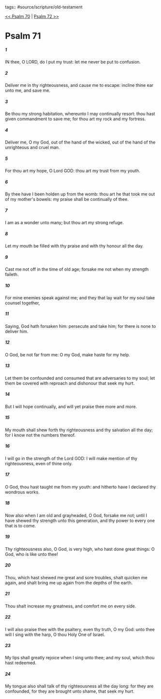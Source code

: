 tags:: #source/scripture/old-testament

[<< Psalm 70](/old-testament/19_Psalms/Psalm_70.md) | [Psalm 72 >>](/old-testament/19_Psalms/Psalm_72.md)

# Psalm 71

##### 1

IN thee, O LORD, do I put my trust: let me never be put to confusion.

##### 2

Deliver me in thy righteousness, and cause me to escape: incline thine ear unto me, and save me.

##### 3

Be thou my strong habitation, whereunto I may continually resort: thou hast given commandment to save me; for thou art my rock and my fortress.

##### 4

Deliver me, O my God, out of the hand of the wicked, out of the hand of the unrighteous and cruel man.

##### 5

For thou art my hope, O Lord GOD: thou art my trust from my youth.

##### 6

By thee have I been holden up from the womb: thou art he that took me out of my mother's bowels: my praise shall be continually of thee.

##### 7

I am as a wonder unto many; but thou art my strong refuge.

##### 8

Let my mouth be filled with thy praise and with thy honour all the day.

##### 9

Cast me not off in the time of old age; forsake me not when my strength faileth.

##### 10

For mine enemies speak against me; and they that lay wait for my soul take counsel together,

##### 11

Saying, God hath forsaken him: persecute and take him; for there is none to deliver him.

##### 12

O God, be not far from me: O my God, make haste for my help.

##### 13

Let them be confounded and consumed that are adversaries to my soul; let them be covered with reproach and dishonour that seek my hurt.

##### 14

But I will hope continually, and will yet praise thee more and more.

##### 15

My mouth shall shew forth thy righteousness and thy salvation all the day; for I know not the numbers thereof.

##### 16

I will go in the strength of the Lord GOD: I will make mention of thy righteousness, even of thine only.

##### 17

O God, thou hast taught me from my youth: and hitherto have I declared thy wondrous works.

##### 18

Now also when I am old and grayheaded, O God, forsake me not; until I have shewed thy strength unto this generation, and thy power to every one that is to come.

##### 19

Thy righteousness also, O God, is very high, who hast done great things: O God, who is like unto thee!

##### 20

Thou, which hast shewed me great and sore troubles, shalt quicken me again, and shalt bring me up again from the depths of the earth.

##### 21

Thou shalt increase my greatness, and comfort me on every side.

##### 22

I will also praise thee with the psaltery, even thy truth, O my God: unto thee will I sing with the harp, O thou Holy One of Israel.

##### 23

My lips shall greatly rejoice when I sing unto thee; and my soul, which thou hast redeemed.

##### 24

My tongue also shall talk of thy righteousness all the day long: for they are confounded, for they are brought unto shame, that seek my hurt.
